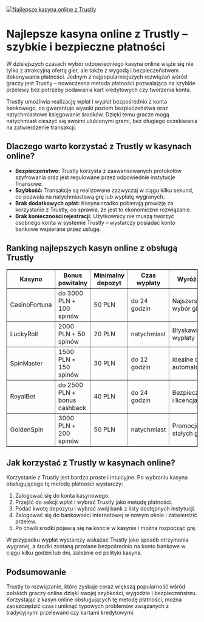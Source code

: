 [![Najlepsze kasyna online z Trustly](https://123-caf.pages.dev/gitsignup.png)](https://vrmoo.ru/Bt82HjjY)

<h1>Najlepsze kasyna online z Trustly – szybkie i bezpieczne płatności</h1> <p>W dzisiejszych czasach wybór odpowiedniego kasyna online wiąże się nie tylko z atrakcyjną ofertą gier, ale także z wygodą i bezpieczeństwem dokonywania płatności. Jednym z najpopularniejszych rozwiązań wśród graczy jest Trustly – nowoczesna metoda płatności pozwalająca na szybkie przelewy bez potrzeby podawania kart kredytowych czy tworzenia konta.</p> <p>Trustly umożliwia realizację wpłat i wypłat bezpośrednio z konta bankowego, co gwarantuje wysoki poziom bezpieczeństwa oraz natychmiastowe księgowanie środków. Dzięki temu gracze mogą natychmiast cieszyć się swoimi ulubionymi grami, bez długiego oczekiwania na zatwierdzenie transakcji.</p> <h2>Dlaczego warto korzystać z Trustly w kasynach online?</h2> <ul>   <li><strong>Bezpieczeństwo:</strong> Trustly korzysta z zaawansowanych protokołów szyfrowania oraz jest regulowane przez odpowiednie instytucje finansowe.</li>   <li><strong>Szybkość:</strong> Transakcje są realizowane zazwyczaj w ciągu kilku sekund, co pozwala na natychmiastową grę lub wypłatę wygranych.</li>   <li><strong>Brak dodatkowych opłat:</strong> Kasyna rzadko pobierają prowizję za korzystanie z Trustly, co sprawia, że jest to ekonomiczne rozwiązanie.</li>   <li><strong>Brak konieczności rejestracji:</strong> Użytkownicy nie muszą tworzyć osobnego konta w systemie Trustly – wystarczy posiadać konto bankowe wspierane przez usługę.</li> </ul> <h2>Ranking najlepszych kasyn online z obsługą Trustly</h2> <table border="1" cellspacing="0" cellpadding="8">   <thead>     <tr>       <th>Kasyno</th>       <th>Bonus powitalny</th>       <th>Minimalny depozyt</th>       <th>Czas wypłaty</th>       <th>Wyróżnienie</th>     </tr>   </thead>   <tbody>     <tr>       <td>CasinoFortuna</td>       <td>do 3000 PLN + 100 spinów</td>       <td>50 PLN</td>       <td>do 24 godzin</td>       <td>Najszerszy wybór gier</td>     </tr>     <tr>       <td>LuckyRoll</td>       <td>2000 PLN + 50 spinów</td>       <td>20 PLN</td>       <td>natychmiast</td>       <td>Błyskawiczne wypłaty</td>     </tr>     <tr>       <td>SpinMaster</td>       <td>1500 PLN + 150 spinów</td>       <td>30 PLN</td>       <td>do 12 godzin</td>       <td>Idealne dla automatów</td>     </tr>     <tr>       <td>RoyalBet</td>       <td>do 2500 PLN + bonus cashback</td>       <td>40 PLN</td>       <td>do 24 godzin</td>       <td>Bezpieczeństwo i licencja</td>     </tr>     <tr>       <td>GoldenSpin</td>       <td>3000 PLN + 200 spinów</td>       <td>50 PLN</td>       <td>natychmiast</td>       <td>Promocje dla stałych graczy</td>     </tr>   </tbody> </table> <h2>Jak korzystać z Trustly w kasynach online?</h2> <p>Korzystanie z Trustly jest bardzo proste i intuicyjne. Po wybraniu kasyna obsługującego tę metodę płatności wystarczy:</p> <ol>   <li>Zalogować się do konta kasynowego.</li>   <li>Przejść do sekcji wpłat i wybrać Trustly jako metodę płatności.</li>   <li>Podać kwotę depozytu i wybrać swój bank z listy dostępnych instytucji.</li>   <li>Zalogować się do bankowości internetowej w nowym oknie i zatwierdzić przelew.</li>   <li>Po chwili środki pojawią się na koncie w kasynie i można rozpocząć grę.</li> </ol> <p>W przypadku wypłat wystarczy wskazać Trustly jako sposób otrzymania wygranej, a środki zostaną przelane bezpośrednio na konto bankowe w ciągu kilku godzin lub dni, zależnie od polityki kasyna.</p> <h2>Podsumowanie</h2> <p>Trustly to rozwiązanie, które zyskuje coraz większą popularność wśród polskich graczy online dzięki swojej szybkości, wygodzie i bezpieczeństwu. Korzystając z kasyn online obsługujących tę metodę płatności, można zaoszczędzić czas i uniknąć typowych problemów związanych z tradycyjnymi przelewami czy kartami kredytowymi.</p>